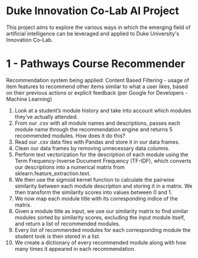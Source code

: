 # Duke Innovation Co-Lab AI Project 
This project aims to explore the various ways in which the emerging field of artificial intelligence can be leveraged and applied to Duke University's Innovation Co-Lab. 
# 1 - Pathways Course Recommender 
Recommendation system being applied: 
Content Based Filtering - usage of item features to recommend other items similar to what a user likes, based on their previous actions or explicit feedback (per Google for Developers - Machine Learning)

1. Look at a student’s module history and take into account which modules they’ve actually attended.
2. From our .csv with all module names and descriptions, passes each module name through the recommendation engine and returns 5 recommended modules. How does it do this? 
3. Read our .csv data files with Pandas and store it in our data frames.
4. Clean our data frames by removing unnecessary data columns.
5. Perform text vectorization for the description of each module using the Term Frequency-Inverse Document Frequency (TF-IDF), which converts our descriptions into a numerical matrix from sklearn.feature_extraction.text.
6. We then use the sigmoid kernel function to calculate the pairwise similarity between each module description and storing it in a matrix. We then transform the similarity scores into values between 0 and 1. 
7. We now map each module title with its corresponding indice of the matrix. 
8. Given a module title as input, we use our similarity matrix to find similar modules sorted by similarity scores, excluding the input module itself, and return a list of recommended modules. 
9. Every list of recommended modules for each corresponding module the student took is then stored in a list. 
10. We create a dictionary of every recommended module along with how many times it appeared in each recommendation.

